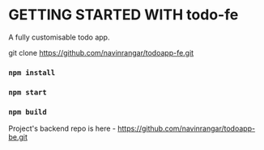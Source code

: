 # GETTING STARTED WITH todo-fe

A fully customisable todo app.

git clone https://github.com/navinrangar/todoapp-fe.git

### `npm install`

### `npm start`

### `npm build`

Project's backend repo is here - https://github.com/navinrangar/todoapp-be.git